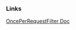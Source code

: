 ### Links

[OncePerRequestFilter Doc](https://docs.spring.io/spring-framework/docs/current/javadoc-api/org/springframework/web/filter/OncePerRequestFilter.html)